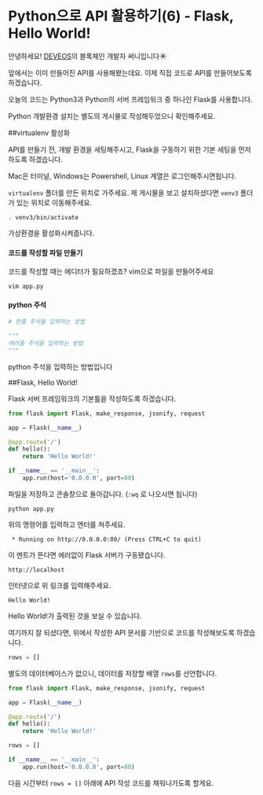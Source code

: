 # Python으로 API 활용하기(6) - Flask, Hello World!

안녕하세요! [DEVEOS](https://deveos.org/)의 블록체인 개발자 써니입니다☀️



앞에서는 이미 만들어진 API를 사용해봤는데요. 이제 직접 코드로 API를 만들어보도록 하겠습니다.



오늘의 코드는 Python3과 Python의 서버 프레임워크 중 하나인 Flask를 사용합니다.

Python 개발환경 설치는 별도의 게시물로 작성해두었으니 확인해주세요.







##virtualenv 활성화

API를 만들기 전, 개발 환경을 세팅해주시고, Flask을 구동하기 위한 기본 세팅을 먼저 하도록 하겠습니다.





Mac은 터미널, Windows는 Powershell, Linux 계열은 로그인해주시면됩니다.

`virtualenv`	폴더를 만든 위치로 가주세요. 제 게시물을 보고 설치하셨다면 `venv3` 폴더가 있는 위치로 이동해주세요.



```shell
. venv3/bin/activate
```

가상환경을 활성화시켜줍니다.





#### 코드를 작성할 파일 만들기

코드를 작성할 때는 에디터가 필요하겠죠? vim으로 파일을 만들어주세요

```shell
vim app.py
```





#### python 주석

```python
# 한줄 주석을 입력하는 방법

"""
여러줄 주석을 입력하는 방법
"""
```

python 주석을 입력하는 방법입니다







##Flask, Hello World!

Flask 서버 프레임워크의 기본틀을 작성하도록 하겠습니다.

```python
from flask import Flask, make_response, jsonify, request

app = Flask(__name__)

@app.route('/')
def hello():
    return 'Hello World!'

if __name__ == '__main__':
    app.run(host='0.0.0.0', port=80)
```

파일을 저장하고 콘솔창으로 돌아갑니다. (`:wq` 로 나오시면 됩니다)



```shell
python app.py
```

위의 명령어를 입력하고 엔터를 쳐주세요.



```shell
 * Running on http://0.0.0.0:80/ (Press CTRL+C to quit)
```

이 멘트가 뜬다면 에러없이 Flask 서버가 구동됐습니다.



```
http://localhost
```

인터넷으로 위 링크를 입력해주세요. 

```
Hello World!
```

Hello World!가 출력된 것을 보실 수 있습니다.



여기까지 잘 되셨다면, 위에서 작성한 API 문서를 기반으로 코드를 작성해보도록 하겠습니다.





```python
rows = []
```

별도의 데이터베이스가 없으니, 데이터를 저장할 배열 `rows`를 선언합니다.



```python
from flask import Flask, make_response, jsonify, request

app = Flask(__name__)

@app.route('/')
def hello():
    return 'Hello World!'

rows = []

if __name__ == '__main__':
    app.run(host='0.0.0.0', port=80)
```

다음 시간부터  `rows = []` 아래에 API 작성 코드를 채워나가도록 할게요.


